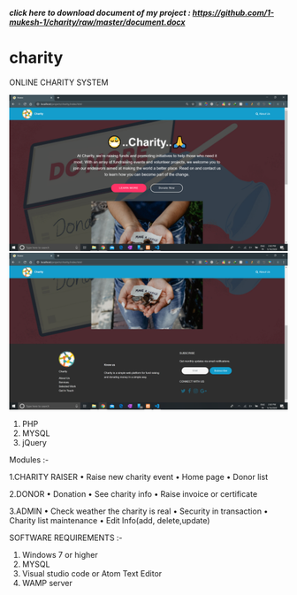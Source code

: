 ***click here to download document of my project : https://github.com/1-mukesh-1/charity/raw/master/document.docx***


# charity
ONLINE CHARITY SYSTEM


![](assets/images/Screenshot%20(19).png)
![](assets/images/Screenshot%20(20).png)

1.	PHP
2.	MYSQL
3.  jQuery

Modules :-

1.CHARITY RAISER
•	Raise new charity event
•	Home page
•	Donor list

2.DONOR
•	Donation
•	See charity info
•	Raise invoice or certificate

3.ADMIN
•	Check weather the charity is real
•	Security in transaction
•	Charity list maintenance
•	Edit Info(add, delete,update)


SOFTWARE REQUIREMENTS :-

1.	Windows 7 or higher
2.	MYSQL 
3.	Visual studio code or Atom Text Editor 
4.	WAMP server

